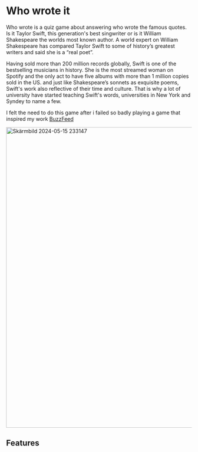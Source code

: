 # Who wrote it 

Who wrote is a quiz game about answering who wrote the famous quotes. Is it Taylor Swift, this generation's best singwriter or is it William Shakespeare the worlds most known author. A world expert on William Shakespeare has compared Taylor Swift to some of history’s greatest writers and said she is a “real poet”.

Having sold more than 200 million records globally, Swift is one of the bestselling musicians in history. She is the most streamed woman on Spotify and the only act to have five albums with more than 1 million copies sold in the US. and just like Shakespeare’s sonnets as exquisite poems, Swift's work also reflective of their time and culture. That is why a lot of university have started teaching Swift's words, universities in New York and Syndey to name a few. 

I felt the need to do this game after i failed so badly playing a game that inspired my work [BuzzFeed](https://www.buzzfeed.com/abbyyelizabethh/is-this-a-taylor-swift-lyric-or-a-line-from-willia-2akie1flv1)

<img width="816" alt="Skärmbild 2024-05-15 233147" src="https://github.com/natnaelmehari27/Who-wrote-it/assets/159337397/0280bd66-646e-4628-9645-5ded237568f3">

## Features
